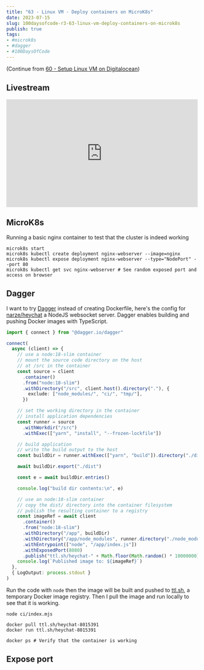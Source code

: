 ```yaml
---
title: "63 - Linux VM - Deploy containers on MicroK8s"
date: 2023-07-15
slug: 100daysofcode-r3-63-linux-vm-deploy-containers-on-microk8s
publish: true
tags:
- #microk8s
- #dagger
- #100DaysOfCode 
---
```


(Continue from [60 - Setup Linux VM on Digitalocean](1-Projects/100DaysOfCode-R3/60%20-%20Setup%20Linux%20VM%20on%20Digitalocean.md))

## Livestream

<iframe width="100%" style="aspect-ratio: 16 / 9;" src="https://www.youtube.com/embed/PFlLpBuac70" title="YouTube video player" frameborder="0" allow="accelerometer; autoplay; clipboard-write; encrypted-media; gyroscope; picture-in-picture; web-share" allowfullscreen></iframe>

## MicroK8s

Running a basic nginx container to test that the cluster is indeed working

```shell
microk8s start
microk8s kubectl create deployment nginx-webserver --image=nginx
microk8s kubectl expose deployment nginx-webserver --type="NodePort" --port 80
microk8s kubectl get svc nginx-webserver # See random exposed port and access on browser
```

## Dagger

I want to try [Dagger](https://dagger.io) instead of creating Dockerfile, here's the config for [narze/heychat](https://github.com/narze/heychat) a NodeJS websocket server. Dagger enables building and pushing Docker images with TypeScript.

```typescript
import { connect } from "@dagger.io/dagger"

connect(
  async (client) => {
    // use a node:18-slim container
    // mount the source code directory on the host
    // at /src in the container
    const source = client
      .container()
      .from("node:18-slim")
      .withDirectory("/src", client.host().directory("."), {
        exclude: ["node_modules/", "ci/", "tmp/"],
      })

    // set the working directory in the container
    // install application dependencies
    const runner = source
      .withWorkdir("/src")
      .withExec(["yarn", "install", "--frozen-lockfile"])

    // build application
    // write the build output to the host
    const buildDir = runner.withExec(["yarn", "build"]).directory("./dist")

    await buildDir.export("./dist")

    const e = await buildDir.entries()

    console.log("build dir contents:\n", e)

    // use an node:18-slim container
    // copy the dist/ directory into the container filesystem
    // publish the resulting container to a registry
    const imageRef = await client
      .container()
      .from("node:18-slim")
      .withDirectory("/app", buildDir)
      .withDirectory("/app/node_modules", runner.directory("./node_modules"))
      .withEntrypoint(["node", "/app/index.js"])
      .withExposedPort(8080)
      .publish("ttl.sh/heychat-" + Math.floor(Math.random() * 10000000))
    console.log(`Published image to: ${imageRef}`)
  },
  { LogOutput: process.stdout }
)
```

Run the code with `node` then the image will be built and pushed to [ttl.sh](https://ttl.sh), a temporary Docker image registry. Then I pull the image and run locally to see that it is working.

```shell
node ci/index.mjs

docker pull ttl.sh/heychat-8015391
docker run ttl.sh/heychat-8015391

docker ps # Verify that the container is working
```

## Expose port

